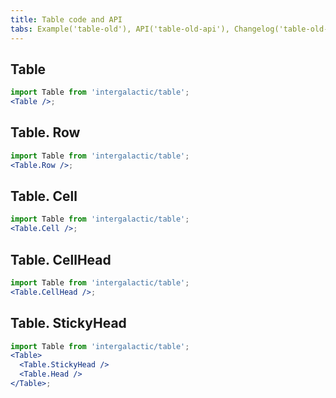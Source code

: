 ```yaml
---
title: Table code and API
tabs: Example('table-old'), API('table-old-api'), Changelog('table-old-changelog')
---
```


## Table

```jsx
import Table from 'intergalactic/table';
<Table />;
```

<TypesView type="TableProps" :types={...types} />

## Table. Row

```jsx
import Table from 'intergalactic/table';
<Table.Row />;
```

<TypesView type="TableRowProps" :types={...types} />

## Table. Cell

```jsx
import Table from 'intergalactic/table';
<Table.Cell />;
```

<TypesView type="TableCellRowProps" :types={...types} />

## Table. CellHead

```jsx
import Table from 'intergalactic/table';
<Table.CellHead />;
```

<TypesView type="TableCellHeadProps" :types={...types} />

## Table. StickyHead

```jsx
import Table from 'intergalactic/table';
<Table>
  <Table.StickyHead />
  <Table.Head />
</Table>;
```

<TypesView type="StickyHeadProps" :types={...types} />

<script setup>import { data as types } from '@types.data.ts'; </script>
